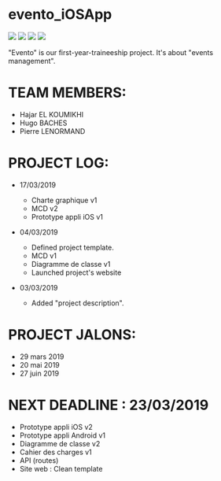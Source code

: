 # evento_iOSApp 
[![](https://img.shields.io/badge/WEBSITE-Alpha-BLUE.svg)](websiteBadge)  [![](https://img.shields.io/badge/API-Alpha-BLUE.svg)](APIBadge)  [![](https://img.shields.io/badge/AndroidApp-Beta-BLUEVIOLET.svg)](AndroidAppBadge)  [![](https://img.shields.io/badge/iOSApp-Beta-BLUEVIOLET.svg)](iOSAppBadge)

"Evento" is our first-year-traineeship project. It's about "events management".

# TEAM MEMBERS:
- Hajar EL KOUMIKHI
- Hugo BACHES 
- Pierre LENORMAND

# PROJECT LOG:
- 17/03/2019
	- Charte graphique v1
	- MCD v2
	- Prototype appli iOS v1
- 04/03/2019
	- Defined project template.
	- MCD v1
	- Diagramme de classe v1
	- Launched project's website 
	
- 03/03/2019
	- Added "project description".

# PROJECT JALONS:
- 29 mars 2019
- 20 mai 2019
- 27 juin 2019


# NEXT DEADLINE : 23/03/2019
- Prototype appli iOS v2
- Prototype appli Android v1 
- Diagramme de classe v2 
- Cahier des charges v1
- API (routes)
- Site web : Clean template 


